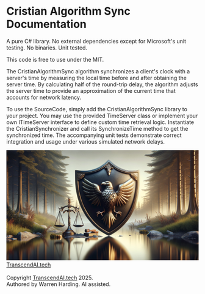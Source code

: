 # Cristian Algorithm Sync Documentation

A pure C# library. No external dependencies except for Microsoft's unit testing. No binaries. Unit tested.

This code is free to use under the MIT.

The CristianAlgorithmSync algorithm synchronizes a client's clock with a server's time by measuring the local time before and after obtaining the server time. By calculating half of the round-trip delay, the algorithm adjusts the server time to provide an approximation of the current time that accounts for network latency.

To use the SourceCode, simply add the CristianAlgorithmSync library to your project. You may use the provided TimeServer class or implement your own ITimeServer interface to define custom time retrieval logic. Instantiate the CristianSynchronizer and call its SynchronizeTime method to get the synchronized time. The accompanying unit tests demonstrate correct integration and usage under various simulated network delays.

![AI Image](aiimage.jpg)
[TranscendAI.tech](https://TranscendAI.tech)<br>
<br>
Copyright [TranscendAI.tech](https://TranscendAI.tech) 2025.</br>
Authored by Warren Harding. AI assisted.</br>